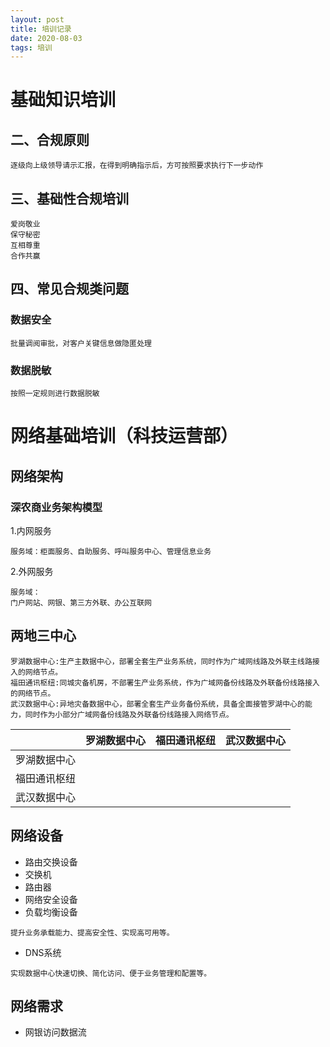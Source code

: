```yaml
---
layout: post
title: 培训记录
date: 2020-08-03
tags: 培训
---
```


# 基础知识培训
## 二、合规原则

```
逐级向上级领导请示汇报，在得到明确指示后，方可按照要求执行下一步动作
```

## 三、基础性合规培训
```
爱岗敬业
保守秘密
互相尊重
合作共赢
```
## 四、常见合规类问题
### 数据安全
```
批量调阅审批，对客户关键信息做隐匿处理
```

### 数据脱敏
```
按照一定规则进行数据脱敏
```



# 网络基础培训（科技运营部）

## 网络架构
### 深农商业务架构模型
1.内网服务
```
服务域：柜面服务、自助服务、呼叫服务中心、管理信息业务
```
2.外网服务
```
服务域：
门户网站、网银、第三方外联、办公互联网
```

## 两地三中心
```
罗湖数据中心:生产主数据中心，部署全套生产业务系统，同时作为广域网线路及外联主线路接入的网络节点。
福田通讯枢纽:同城灾备机房，不部署生产业务系统，作为广域网备份线路及外联备份线路接入的网络节点。
武汉数据中心:异地灾备数据中心，部署全套生产业务备份系统，具备全面接管罗湖中心的能力，同时作为小部分广域网备份线路及外联备份线路接入网络节点。
```

| | 罗湖数据中心 | 福田通讯枢纽 | 武汉数据中心 | 
| --- | --- | --- | --- |
| 罗湖数据中心 |          |          |          |
| 福田通讯枢纽 |          |          |          |
| 武汉数据中心 |          |          |          |

## 网络设备
* 路由交换设备
* 交换机
* 路由器
* 网络安全设备
* 负载均衡设备
```
提升业务承载能力、提高安全性、实现高可用等。
```
* DNS系统
```
实现数据中心快速切换、简化访问、便于业务管理和配置等。
```

## 网络需求
* 网银访问数据流
